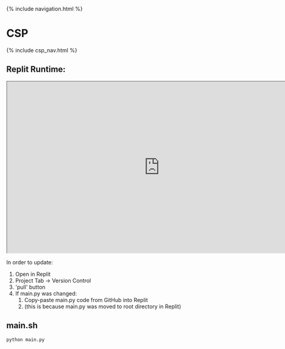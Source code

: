 {% include navigation.html %}

# CSP

{% include csp_nav.html %}

## Replit Runtime:

<iframe src="https://replit.com/@ArchHuang/CS-AP-P?lite=true" width="800px" height="450px"></iframe>

In order to update:
1. Open in Replit
2. Project Tab → Version Control
3. 'pull' button
4. If main.py was changed:
   1. Copy-paste main.py code from GitHub into Replit
   2. (this is because main.py was moved to root directory in Replit)

## main.sh
```
python main.py
```
